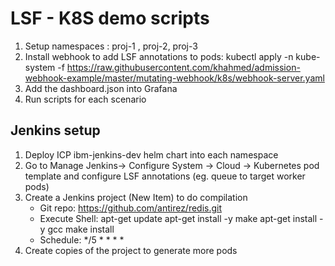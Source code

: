 # LSF - K8S demo scripts

1. Setup namespaces : proj-1 , proj-2, proj-3
2. Install webhook to add LSF annotations to pods:
   kubectl apply -n kube-system -f  https://raw.githubusercontent.com/khahmed/admission-webhook-example/master/mutating-webhook/k8s/webhook-server.yaml
3. Add the dashboard.json into Grafana
4. Run scripts for each scenario


## Jenkins setup
 

1. Deploy ICP ibm-jenkins-dev helm chart into each namespace
2. Go to Manage Jenkins-> Configure System -> Cloud -> Kubernetes pod template and configure LSF annotations (eg. queue to target worker pods)
3. Create a Jenkins project (New Item) to do compilation
   - Git repo: https://github.com/antirez/redis.git
   - Execute Shell:
        apt-get update
        apt-get install -y make
        apt-get install -y gcc
        make install
   - Schedule: */5 * * * * 
4. Create copies of the project to generate more pods

